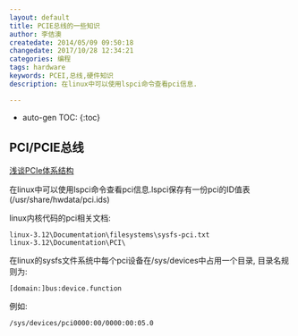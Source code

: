 ```yaml
---
layout: default
title: PCIE总线的一些知识
author: 李佶澳
createdate: 2014/05/09 09:50:18
changedate: 2017/10/28 12:34:21
categories: 编程
tags: hardware
keywords: PCEI,总线,硬件知识
description: 在linux中可以使用lspci命令查看pci信息.

---
```


* auto-gen TOC:
{:toc}

## PCI/PCIE总线

[浅谈PCIe体系结构](http://blog.sina.com.cn/s/articlelist_1685243084_3_1.html)

在linux中可以使用lspci命令查看pci信息.lspci保存有一份pci的ID值表(/usr/share/hwdata/pci.ids)

linux内核代码的pci相关文档:

	linux-3.12\Documentation\filesystems\sysfs-pci.txt
	linux-3.12\Documentation\PCI\

在linux的sysfs文件系统中每个pci设备在/sys/devices中占用一个目录, 目录名规则为:

	[domain:]bus:device.function

例如:

	/sys/devices/pci0000:00/0000:00:05.0
